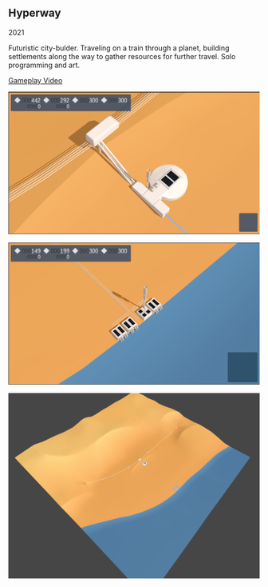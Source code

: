 ## Hyperway

2021

Futuristic city-bulder. Traveling on a train through a planet, building settlements along the way to gather resources for further travel. Solo programming and art.

[Gameplay Video](https://github.com/dmitry-egorov/game_showcase/blob/main/hyperway/movie_001.mp4)

![Hyperway](https://github.com/dmitry-egorov/game_showcase/blob/main/hyperway/hyperway1.png)

![Hyperway](https://github.com/dmitry-egorov/game_showcase/blob/main/hyperway/hyperway3.png)

![Hyperway](https://github.com/dmitry-egorov/game_showcase/blob/main/hyperway/hyperway2.png)
